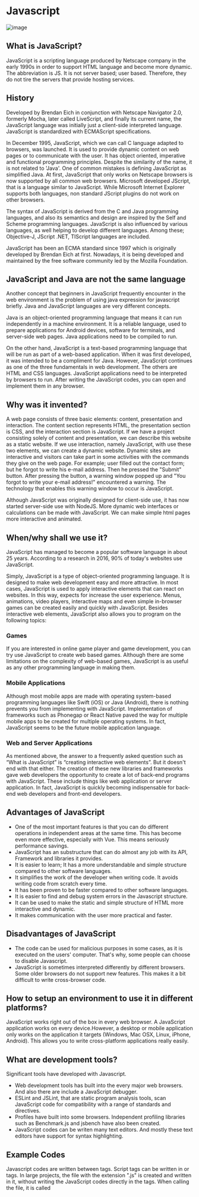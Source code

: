 # Javascript

![image](https://user-images.githubusercontent.com/36481108/80894405-651bb180-8ce3-11ea-9b2e-c40967adcfca.png)


## What is JavaScript?

JavaScript is a scripting language produced by Netscape company in the early 1990s in order to support HTML language and become more dynamic. The abbreviation is JS. It is not server based; user based. Therefore, they do not tire the servers that provide hosting services.

## History 

Developed by Brendan Eich in conjunction with Netscape Navigator 2.0, formerly Mocha, later called LiveScript, and finally its current name, the JavaScript language was initially just a client-side interpreted language. JavaScript is standardized with ECMAScript specifications.

In December 1995, JavaScript, which we can call C language adapted to browsers, was launched. It is used to provide dynamic content on web pages or to communicate with the user.  It has object oriented, imperative and functional programming principles. Despite the similarity of the name, it is not related to 'Java'. One of common mistakes is defining JavaScript as simplified Java. At first, JavaScript that only works on Netscape browsers is now supported by all common web browsers. Microsoft developed JScript, that is a language similar to JavaScript. While Microsoft Internet Explorer supports both languages, non standard JScript plugins do not work on other browsers.

The syntax of JavaScript is derived from the C and Java programming languages, and also its semantics and design are inspired by the Self and Scheme programming languages. JavaScript is also influenced by various languages, as well helping to develop different languages. Among these; Objective-J, JScript .NET, TIScript languages are included.

JavaScript has been an ECMA standard since 1997 which is originally developed by Brendan Eich at first. Nowadays, it is being developed and maintained by the free software community led by the Mozilla Foundation.

## JavaScript and Java are not the same language

Another concept that beginners in JavaScript frequently encounter in the web environment is the problem of using java expression for javascript briefly. Java and JavaScript languages are very different concepts.

Java is an object-oriented programming language that means it can run independently in a machine environment. It is a reliable language, used to prepare applications for Android devices, software for terminals, and server-side web pages. Java applications need to be compiled to run.

On the other hand, JavaScript is a text-based programming language that will be run as part of a web-based application. When it was first developed, it was intended to be a compliment for Java. However, JavaScript continues as one of the three fundamentals in web development. The others are HTML and CSS languages. JavaScript applications need to be interpreted by browsers to run. After writing the  JavaScript codes, you can open and implement them in any browser.

## Why was it invented?

A web page consists of three basic elements: content, presentation and interaction. The content section represents HTML, the presentation section is CSS, and the interaction section is JavaScript. If we have a project consisting solely of content and presentation, we can describe this website as a static  website. If  we use interaction, namely JavaScript, with use these two elements, we can create a dynamic website. Dynamic sites are interactive and visitors can take part in some activities with the commands they give on the web page. For example; user filled out the contact form; but he forgot to write his e-mail address. Then he pressed the "Submit" button. After pressing the button, a warning window popped up and "You forgot to write your e-mail address!" encountered a warning. The technology that enables this warning window to occur is JavaScript.

Although JavaScript was originally designed for client-side use, it has now started server-side use with NodeJS. More dynamic web interfaces or calculations can be made with JavaScript. We can make simple html pages more interactive and animated.

## When/why shall we use it?

JavaScript has managed to become a popular software language in about 25 years. According to a research in 2016, 90% of today's websites use JavaScript.

Simply, JavaScript is a type of object-oriented programming language. It is designed to make web development easy and more attractive. In most cases, JavaScript is used to apply interactive elements that can react on websites. In this way, expects for increase the user experience. Menus, animations, video players, interactive maps and even simple in-browser games can be created easily and quickly with JavaScript. Besides interactive web elements, JavaScript also allows you to program on the following topics:

### Games
If you are interested in online game player and game development, you can try use JavaScript to create web based games. Although there are some limitations on the complexity of web-based games, JavaScript is as useful as any other programming language in making them.

### Mobile Applications
Although most mobile apps are made with operating system-based programming languages like Swift (iOS) or Java (Android), there is nothing prevents you from implementing with JavaScript. Implementation of frameworks such as Phonegap or React Native paved the way for multiple mobile apps to be created for multiple operating systems. In fact, JavaScript seems to be the future mobile application language.

### Web and Server Applications
As mentioned above, the answer to a frequently asked question such as “What is JavaScript” is “creating interactive web elements”. But it doesn't end with that either. The creation of these new libraries and frameworks gave web developers the opportunity to create a lot of back-end programs with JavaScript. These include things like web application or server application. In fact, JavaScript is quickly becoming indispensable for back-end web developers and front-end developers.

## Advantages of JavaScript

*	One of the most important features is that you can do different operations in independent areas at the same time. This has become even more effective, especially with Vue. This means seriously performance savings.
*	JavaScript has an substructure that can do almost any job with its API, Framework and libraries it provides. 
*	It is easier to learn; It has a more understandable and simple structure compared to other software languages.
*	It simplifies the work of the developer when writing code. It avoids writing code from scratch every time.
*	It has been proven to be faster compared to other software languages. 
*	It is easier to find and debug system errors in the Javascript structure.
*	It can be used to make the static and simple structure of HTML more interactive and dynamic.
*	It makes communication with the user more practical and faster.

## Disadvantages of JavaScript

* The code can be used for malicious purposes in some cases, as it is executed on the users' computer. That's why, some people can choose to disable Javascript.
* JavaScript is sometimes interpreted differently by different browsers. Some older browsers do not support new features. This makes it a bit difficult to write cross-browser code.

## How to setup an environment to use it in different platforms?

JavaScript works right out of the box in every web browser. A JavaScript application works on every device.However, a desktop or mobile application only works on the application it targets (Windows, Mac OSX, Linux, iPhone, Android). This allows you to write cross-platform applications really easily.

## What are development tools? 

Significant tools have developed with Javascript.
   - Web development tools has built into the every major web browsers. And also there are include a JavaScript debugger.
   - ESLint and JSLint, that are static program analysis tools, scan JavaScript code for compatibility with a range of standards and directives.
   - Profiles have built into some browsers. Independent profiling libraries such as Benchmark.js and jsbench have also been created.
   - JavaScript codes can be writen many text editors. And mostly these text editors have support for syntax highlighting.

## Example Codes

Javascript codes are written between <script> </script> tags. Script tags can be written in <head> or <body> tags. In large projects, the file with the extension ".js" is created and written in it, without writing the JavaScript codes directly in the <script> </script> tags. When calling the file, it is called <script src = ”file.js”>.

1. In the example below, it counts the characters entered in the text box and shows how many more characters we can type according to the specified number of characters. As you enter the character in the textarea in this example, the information about how much character is left will be displayed on the screen instantly.
```
<!DOCTYPE html>
<html>
<head>
    <title>example</title>
</head>
<body>
  Comment : <br>
  <textarea rows="20" id="myTextareaId"></textarea>
  <div id="resultId"></div>
<script>
      var myTextareaId =document.querySelector('# myTextareaId ');  
      var resultId=document.querySelector('#resultId');  
    
    myTextareaId.oninput=function(){
       var max=60;
       this.value=this.value.substr(0,max);
       var remaining= max-this.value.length;
       resultId.innerHTML=' Remaining Character : '+remaining;
    }
</script>
    
</body>
</html>
```

2. Refresh the page every 3 seconds with the Arrow function:
```
<script>
setInterval(()=>window.location.reload(false),3000);
</script>
```

3. Refresh the page every 3 seconds with anonymous function:
```
<script>
setInterval(function(){
window.location.reload(false);
},5000);
</script>
```

4. In this example, we will display the x and y coordinate information on the screen by taking the position of the mouse that we moved in the web browser. It will be seen that the coordinate information changes as the mouse moves over the scanner.
```
<script>
// codes that will work as the mouse is moved on the window
window.onmousemove=function(event)
{
// all information about the event that is happening is assigned to the event variable. 
var xposition=event.clientX;
var yposition=event.clientY;
 
//clientX: mouse position on the x-axis
//clientY: mouse position on the y-axis
 
console.log("x Coordinate = " + xposition + "       y Coordinate ="  + yposition) 
} 
</script>
```

5. Validation E-mail address with JavaScript
In the example, there will be an input field for e-mail and will be checked whether the e-mail is valid or not when button is pressed. Since javascript is running client-side, e-mail verification will run after clicking the button.
Take a text input in html and a button input like this 
```
<input type='text' id='emailId'/>
<input type='submit' name='submit' onclick='Javascript:isValid();'/>
```
Now when the button is clicked then the JavaScript function SubmitFunction() will be called. Now write the bellow code in this function.
```
script language="javascript">

    function isValid() {

    var email = document.getElementById('emailId');
    var filter = /^([a-zA-Z0-9_\.\-])+\@(([a-zA-Z0-9\-])+\.)+([a-zA-Z0-9]{2,4})+$/;

    if (!filter.test(email.value)) {
    alert('Please provide a valid email address');
    email.focus;
    return false;
    }}
</script>
```

## How do browsers interpret JavaScript?

JavaScript is designed as a scripting language in terms of design. As the host environment, it works mostly within the structure we call browsers. However, JavaScript can run in any environment where is an interpreted language and interpreter.

As developers, we run JavaScript most on the browser. Of course, some interpreters are required for this language to run. Nowadays, applications such as Chrome, Firefox, Safari, Internet Explorer, Opera, which come to mind when it comes to browsers, use tools called Engine to interpret JavaScript.

In fact, the name of the V8 Engine, which is the JavaScript interpreter of Chrome, was designed as V and was inspired by an 8 cylinder engine type. This type of engine is known for its good performance and very fuel burning.

JavaScript engines used by browsers;
* Chrome - V8
* Firefox - SpiderMonkey
* IE - Chakra
* Safari – JavaScriptCore

SpiderMonkey was developed as the first JavaScript engine and was written in C by the inventor of the JavaScript language, Brendan Eich. So it was working in Netscape before Firefox.

## Which Libraries and Framework can be used?

JavaScript is one of the technologies that form the core of web application development.

*	jQuery is a library that aims to provide a cross-browser API that allows for “write less, do more”.
*	Angular is a JavaScript framework that aims to facilitate configuring single-page applications.
*	Backbone aims to provide structure for web applications with the use of models, collections and views.
*	Ember.js is a different library for “building passionate web applications”.
*	React.js is not exactly a framework, but a JavaScript library that makes it easy for developers to create dynamic user interfaces.
*	And more.

## Things that are specific to this language?

JavaScript is an interpreted programming language. In other words, a JavaSript code you write is not compiled before execution, it is interpreted at run time. Today, it is used in mobile application development, web server authoring, desktop application development, and even Arduino programming.

It should be noted that JavaScript has nothing to do with the Java programming language in any way.The  "Java" prefix has been used  to take advantage of the popularity of the Java language at that time. The correct spelling is actually "JavaScript" because of its prefix.

The biggest factor in the development of JavaScript so much is that its writing is as easy as Python language, and its speed is much higher than other peers (Ruby, Python, Php ...).

Today, many applications have started using JavaScript on the mobile side. Native Applications which are of great benefit in developing two different applications, especially for iOS and Android (Generally, most of applications written outside the platform's original language, Java for Android, Objective-C, or Swift for iOS) have become quite common. Many companies such as Instagram and Facebook use React Native on the mobile side.

According to both the Developer Survey conducted by Stack Overflow and the survey by GitHub, JavaScript ranks first among the most used languages.

![image](https://user-images.githubusercontent.com/36481108/80894428-88def780-8ce3-11ea-9f6f-6cc436b113c8.png)
 
One of the problems that arise when you come up with a mobile application or website idea is that you have to use different languages in the web server, mobile application, website and desktop application. At least it used to be. But thanks to JavaScript, you can use a single language in all of them. This will both increase your productivity and reduce confusion.

* NodeJS for Server
* jQuery, React, Vue, Angular for website
* React Native or NativeScript for mobile
* You can learn Electron for desktop applications.

## Conclusion

Although JS is a small language, it is very flexible and the developers have developed a lot of tools on this language. Thanks to these improvements, it is possible to solve many problems in a short time. As the canvas that comes with HTML5 slowly outstrips Adobe Flash, which is used to make more interactive sites, and also the development of Cloud technologies and in these technologies as well, JS has become an indispensable language, programmers started to focus more on JavaScript. Now, almost anything that comes to mind with JS can be done. These include 2D and 3D games and applications that use databases. It is still indispensable that for JS developers to providing indispensable programming freedom , especially the ability to can be made dynamic text and events on web pages, to read the values entered by the user and to ensure that the page reacts accordingly, to use the offline features that come with cookies and HTML5 and many other features.


